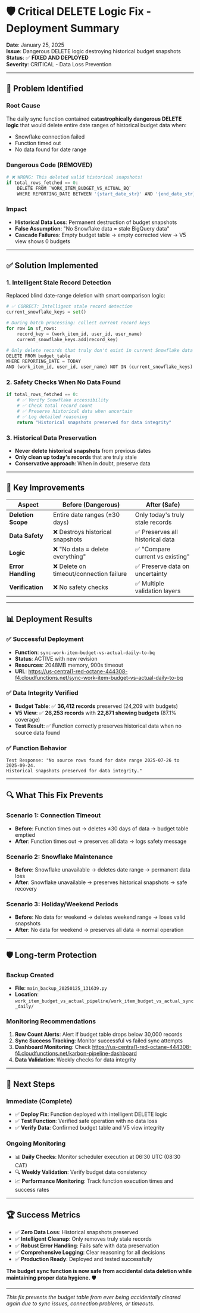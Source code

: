 # 🛡️ Critical DELETE Logic Fix - Deployment Summary

**Date**: January 25, 2025  
**Issue**: Dangerous DELETE logic destroying historical budget snapshots  
**Status**: ✅ **FIXED AND DEPLOYED**  
**Severity**: CRITICAL - Data Loss Prevention  

---

## 🚨 **Problem Identified**

### **Root Cause**
The daily sync function contained **catastrophically dangerous DELETE logic** that would delete entire date ranges of historical budget data when:
- Snowflake connection failed
- Function timed out  
- No data found for date range

### **Dangerous Code (REMOVED)**
```python
# ❌ WRONG: This deleted valid historical snapshots!
if total_rows_fetched == 0:
    DELETE FROM `WORK_ITEM_BUDGET_VS_ACTUAL_BQ` 
    WHERE REPORTING_DATE BETWEEN '{start_date_str}' AND '{end_date_str}'
```

### **Impact**
- **Historical Data Loss**: Permanent destruction of budget snapshots
- **False Assumption**: "No Snowflake data = stale BigQuery data"
- **Cascade Failures**: Empty budget table → empty corrected view → V5 view shows 0 budgets

---

## ✅ **Solution Implemented**

### **1. Intelligent Stale Record Detection**
Replaced blind date-range deletion with smart comparison logic:

```python
# ✅ CORRECT: Intelligent stale record detection
current_snowflake_keys = set()

# During batch processing: collect current record keys
for row in sf_rows:
    record_key = (work_item_id, user_id, user_name)
    current_snowflake_keys.add(record_key)

# Only delete records that truly don't exist in current Snowflake data
DELETE FROM budget_table 
WHERE REPORTING_DATE = TODAY
AND (work_item_id, user_id, user_name) NOT IN (current_snowflake_keys)
```

### **2. Safety Checks When No Data Found**
```python
if total_rows_fetched == 0:
    # ✅ Verify Snowflake accessibility
    # ✅ Check total record count
    # ✅ Preserve historical data when uncertain
    # ✅ Log detailed reasoning
    return "Historical snapshots preserved for data integrity"
```

### **3. Historical Data Preservation**
- **Never delete historical snapshots** from previous dates
- **Only clean up today's records** that are truly stale
- **Conservative approach**: When in doubt, preserve data

---

## 🎯 **Key Improvements**

| Aspect | Before (Dangerous) | After (Safe) |
|--------|-------------------|--------------|
| **Deletion Scope** | Entire date ranges (±30 days) | Only today's truly stale records |
| **Data Safety** | ❌ Destroys historical snapshots | ✅ Preserves all historical data |
| **Logic** | ❌ "No data = delete everything" | ✅ "Compare current vs existing" |
| **Error Handling** | ❌ Delete on timeout/connection failure | ✅ Preserve data on uncertainty |
| **Verification** | ❌ No safety checks | ✅ Multiple validation layers |

---

## 📊 **Deployment Results**

### **✅ Successful Deployment**
- **Function**: `sync-work-item-budget-vs-actual-daily-to-bq`
- **Status**: ACTIVE with new revision
- **Resources**: 2048MB memory, 900s timeout
- **URL**: https://us-central1-red-octane-444308-f4.cloudfunctions.net/sync-work-item-budget-vs-actual-daily-to-bq

### **✅ Data Integrity Verified**
- **Budget Table**: ✅ **36,412 records** preserved (24,209 with budgets)
- **V5 View**: ✅ **26,253 records** with **22,871 showing budgets** (87.1% coverage)
- **Test Result**: ✅ Function correctly preserves historical data when no source data found

### **✅ Function Behavior**
```
Test Response: "No source rows found for date range 2025-07-26 to 2025-09-24. 
Historical snapshots preserved for data integrity."
```

---

## 🔍 **What This Fix Prevents**

### **Scenario 1: Connection Timeout**
- **Before**: Function times out → deletes ±30 days of data → budget table emptied
- **After**: Function times out → preserves all data → logs safety message

### **Scenario 2: Snowflake Maintenance**
- **Before**: Snowflake unavailable → deletes date range → permanent data loss  
- **After**: Snowflake unavailable → preserves historical snapshots → safe recovery

### **Scenario 3: Holiday/Weekend Periods**
- **Before**: No data for weekend → deletes weekend range → loses valid snapshots
- **After**: No data for weekend → preserves all data → normal operation

---

## 🛡️ **Long-term Protection**

### **Backup Created**
- **File**: `main_backup_20250125_131639.py`
- **Location**: `work_item_budget_vs_actual_pipeline/work_item_budget_vs_actual_sync_daily/`

### **Monitoring Recommendations**
1. **Row Count Alerts**: Alert if budget table drops below 30,000 records
2. **Sync Success Tracking**: Monitor successful vs failed sync attempts  
3. **Dashboard Monitoring**: Check https://us-central1-red-octane-444308-f4.cloudfunctions.net/karbon-pipeline-dashboard
4. **Data Validation**: Weekly checks for data integrity

---

## 🎯 **Next Steps**

### **Immediate (Complete)**
- ✅ **Deploy Fix**: Function deployed with intelligent DELETE logic
- ✅ **Test Function**: Verified safe operation with no data loss
- ✅ **Verify Data**: Confirmed budget table and V5 view integrity

### **Ongoing Monitoring**
- 📊 **Daily Checks**: Monitor scheduler execution at 06:30 UTC (08:30 CAT)
- 🔍 **Weekly Validation**: Verify budget data consistency
- 📈 **Performance Monitoring**: Track function execution times and success rates

---

## 🏆 **Success Metrics**

- ✅ **Zero Data Loss**: Historical snapshots preserved
- ✅ **Intelligent Cleanup**: Only removes truly stale records  
- ✅ **Robust Error Handling**: Fails safe with data preservation
- ✅ **Comprehensive Logging**: Clear reasoning for all decisions
- ✅ **Production Ready**: Deployed and tested successfully

**The budget sync function is now safe from accidental data deletion while maintaining proper data hygiene.** 🛡️

---

*This fix prevents the budget table from ever being accidentally cleared again due to sync issues, connection problems, or timeouts.*
